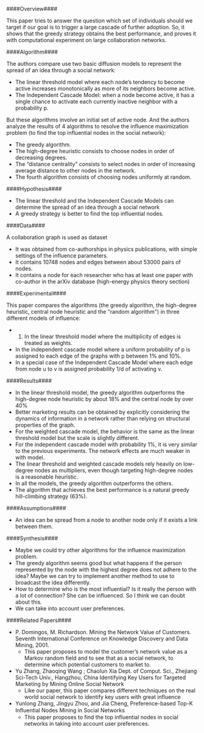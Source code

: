 ####Overview####

This paper tries to answer the question which set of individuals should we target if our goal is to trigger a large cascade of further adoption. So, it shows that the greedy strategy obtains the best performance, and proves it with computational experiment on large collaboration networks.

####Algorithm####

The authors compare use two basic diffusion models to represent the spread of an idea through a social network:
- The linear threshold model where each node’s tendency to become active increases monotonically as more of its neighbors become active.
- The Independent Cascade Model: when a node become active, it has a single chance to activate each currently inactive neighbor with a probability p.


But these algorithms involve an initial set of active node. And the authors analyze the results of 4 algorithms to resolve the influence maximization problem (to find the top influential nodes in the social network):
- The greedy algorithm.
- The high-degree heuristic consists to choose nodes in order of decreasing degrees.
- The “distance centrality” consists to select nodes in order of increasing average distance to other nodes in the network.
- The fourth algorithm consists of choosing nodes uniformly at random.

####Hypothesis####

- The linear threshold and the Independent Cascade Models can determine the spread of an idea through a social network
- A greedy strategy is better to find the top influential nodes.

####Data####

A collaboration graph is used as dataset
- It was obtained from co-authorships in physics publications, with simple settings of the influence parameters.
- It contains 10748 nodes and edges between about 53000 pairs of nodes.
- It contains a node for each researcher who has at least one paper with co-author in the arXiv database (high-energy physics theory section)

####Experimental####

This paper compares the algorithms (the greedy algorithm, the high-degree heuristic, central node heuristic and the "random algorithm") in three different models of influence:
- 1. In the linear threshold model where the multiplicity of edges is treated as weights.
- In the independent cascade model where a uniform probability of p is assigned to each edge of the graphs with p between 1% and 10%.
- In a special case of the Independent Cascade Model where each edge from node u to v is assigned probability 1/d of activating v.
 
####Results####

- In the linear threshold model, the greedy algorithm outperforms the high-degree node heuristic by about 18% and the central node by over 40%
- Better marketing results can be obtained by explicitly considering the dynamics of information in a network rather than relying on structural properties of the graph.
- For the weighted cascade model, the behavior is the same as the linear threshold model but the scale is slightly different.
- For the independent cascade model with probability 1%, it is very similar to the previous experiments. The network effects are much weaker in with model.
- The linear threshold and weighted cascade models rely heavily on low-degree nodes as multipliers, even though targeting high-degree nodes is a reasonable heuristic.
- In all the models, the greedy algorithm outperforms the others.
- The algorithm that achieves the best performance is a natural greedy hill-climbing strategy (63%).

####Assumptions####

- An idea can be spread from a node to another node only if it exists a link between them.

####Synthesis####

- Maybe we could try other algorithms for the influence maximization problem.
- The greedy algorithm seems good but what happens if the person represented by the node with the highest degree does not adhere to the idea? Maybe we can try to implement another method to use to broadcast the idea differently.
- How to determine who is the most influential? Is it really the person with a lot of connection? She can be influenced. So I think we can doubt about this. 
- We can take into account user preferences.

####Related Papers####
- P. Domingos, M. Richardson. Mining the Network Value of Customers. Seventh International Conference on Knowledge Discovery and Data Mining, 2001.
  - This paper proposes to model the customer’s network value as a Markov random field and to see that as a social network, to determine which potential customers to market to.
- Yu Zhang, Zhaoqing Wang ; Chaolun Xia Dept. of Comput. Sci., Zhejiang Sci-Tech Univ., Hangzhou, China Identifying Key Users for Targeted Marketing by Mining Online Social Network
  - Like our paper, this paper compares different techniques on the real world social network to identify key users with great influence
- Yunlong Zhang, Jingyu Zhou, and Jia Cheng, Preference-based Top-K Inﬂuential Nodes Mining in Social Networks 
  - This paper proposes to find the top influential nodes in social networks in taking into account user preferences. 
